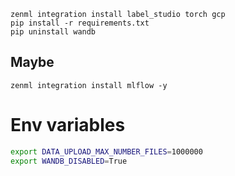 
```commandline
zenml integration install label_studio torch gcp
pip install -r requirements.txt
pip uninstall wandb
```

## Maybe

```shell
zenml integration install mlflow -y
```

# Env variables

```bash
export DATA_UPLOAD_MAX_NUMBER_FILES=1000000
export WANDB_DISABLED=True
```
